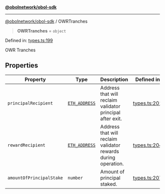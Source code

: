 [**@obolnetwork/obol-sdk**](../index.md)

***

[@obolnetwork/obol-sdk](../index.md) / OWRTranches

> **OWRTranches** = `object`

Defined in: [types.ts:199](https://github.com/ObolNetwork/obol-sdk/blob/920730d3a8bf5554dc69a4ed8703da68e999e989/src/types.ts#L199)

OWR Tranches

## Properties

| Property | Type | Description | Defined in |
| ------ | ------ | ------ | ------ |
| <a id="principalrecipient"></a> `principalRecipient` | [`ETH_ADDRESS`](ETH_ADDRESS.md) | Address that will reclaim validator principal after exit. | [types.ts:201](https://github.com/ObolNetwork/obol-sdk/blob/920730d3a8bf5554dc69a4ed8703da68e999e989/src/types.ts#L201) |
| <a id="rewardrecipient"></a> `rewardRecipient` | [`ETH_ADDRESS`](ETH_ADDRESS.md) | Address that will reclaim validator rewards during operation. | [types.ts:204](https://github.com/ObolNetwork/obol-sdk/blob/920730d3a8bf5554dc69a4ed8703da68e999e989/src/types.ts#L204) |
| <a id="amountofprincipalstake"></a> `amountOfPrincipalStake` | `number` | Amount of principal staked. | [types.ts:207](https://github.com/ObolNetwork/obol-sdk/blob/920730d3a8bf5554dc69a4ed8703da68e999e989/src/types.ts#L207) |
